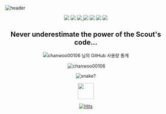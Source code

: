 ![header](https://capsule-render.vercel.app/api?type=wave&color=auto&height=300&section=header&text=Teemo!%20&fontSize=90)
<div align="center">
  <a href="https://www.python.org/" target="_blank"><img src="https://img.shields.io/badge/Python-3776AB?style=flat-square&logo=Python&logoColor=white"></a>
  <a href="https://www.kia.com/kr/main.html" target="_blank"><img src="https://img.shields.io/badge/KIA-05141f?style=flat-square&logo=Kia&logoColor=white"/></a>
  <a href="https://www.typescriptlang.org" target="_blank">
    <img src="https://img.shields.io/badge/TypeScript-3178C6?style=flat-square&logo=TypeScript&logoColor=white"/>
  </a>
  <a href="https://ko.reactjs.org/" target="_blank"><img src="https://img.shields.io/badge/React-61DAFB?style=flat-square&logo=React&logoColor=white"/></a>
  <a href="https://ko.redux.js.org/" target="_blank"><img src="https://img.shields.io/badge/Redux-764ABC?style=flat-square&logo=Redux&logoColor=#764ABC"/></a>
  <a href="https://pypi.org/project/numpy/" target="_blank"><img src="https://img.shields.io/badge/NumPy-013243?style=flat-square&logo=NumPy&logoColor=white"/></a>
  <a href="https://www.oracle.com/kr/index.html" target="_blank"><img src="https://img.shields.io/badge/Java-007396?style=flat-square&logo=Java&logoColor=white"/></a>


  ## Never underestimate the power of the Scout's code...

  ![chanwoo00106 님의 GitHub 사용량 통계](https://github-readme-stats.vercel.app/api?username=chanwoo00106&bg_color=30,e96443,904e95&title_color=fff&text_color=fff)

  <p>&nbsp;<img align="center" src="https://github-readme-stats.vercel.app/api/top-langs?username=chanwoo00106&show_icons=true&locale=en&" alt="chanwoo00106" /></p>
  
  ![snake?](https://raw.githubusercontent.com/chanwoo00106/chanwoo00106/output/github-contribution-grid-snake.svg)
  
  <img style="width: 50px" src="https://github.githubassets.com/images/mona-loading-default.gif">

  [![Hits](https://hits.seeyoufarm.com/api/count/incr/badge.svg?url=https%3A%2F%2Fgithub.com%2Fchanwoo00106%2Fhit-counter&count_bg=%23CD84F1&title_bg=%23F9CA24&icon=stackoverflow.svg&icon_color=%23FFFFFF&title=Teemo!&edge_flat=false)](https://hits.seeyoufarm.com)
</div>
